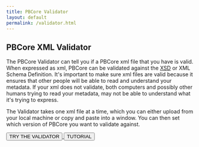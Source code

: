 ```yaml
---
title: PBCore Validator
layout: default
permalink: /validator.html
---
```


<h2 class="red title">PBCore XML Validator</h2>

The PBCore Validator can tell you if a PBCore xml file that you have is valid. When expressed as xml, PBCore can be validated against the [XSD](xsd.html) or XML Schema Definition. It's important to make sure xml files are valid because it ensures that other people will be able to read and understand your metadata. If your xml does not validate, both computers and possibly other humans trying to read your metadata, may not be able to understand what it's trying to express.

The Validator takes one xml file at a time, which you can either upload from your local machine or copy and paste into a window. You can then set which version of PBCore you want to validate against.

<a href="{{site.url}}/tutorials.html">
  <button type="button" class="pb-button pb-button-who" name="button">TRY THE VALIDATOR</button>
</a>

<a href="{{site.url}}/tutorials.html">
  <button type="button" class="pb-button pb-button-who" name="button">TUTORIAL</button>
</a>
